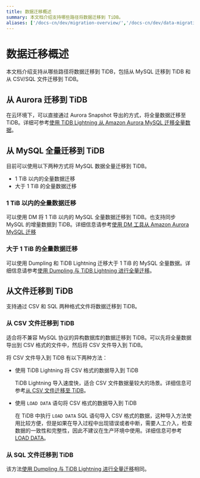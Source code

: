 ```yaml
---
title: 数据迁移概述
summary: 本文档介绍支持哪些路径将数据迁移到 TiDB。
aliases: ['/docs-cn/dev/migration-overview/','/docs-cn/dev/data-migration-route','/zh/tidb/dev/data-migration-route']
---
```


# 数据迁移概述

本文档介绍支持从哪些路径将数据迁移到 TiDB，包括从 MySQL 迁移到 TiDB 和从 CSV/SQL 文件迁移到 TiDB。

## 从 Aurora 迁移到 TiDB

在云环境下，可以直接通过 Aurora Snapshot 导出的方式，将全量数据迁移至 TiDB。详细可参考[使用 TiDB Lightning 从 Amazon Aurora MySQL 迁移全量数据](/migrate-from-aurora-using-lightning.md)。

## 从 MySQL 全量迁移到 TiDB

目前可以使用以下两种方式将 MySQL 数据全量迁移到 TiDB。

- 1 TiB 以内的全量数据迁移
- 大于 1 TiB 的全量数据迁移

### 1 TiB 以内的全量数据迁移

可以使用 DM 将 1 TiB 以内的 MySQL 全量数据迁移到 TiDB。也支持同步 MySQL 的增量数据到 TiDB。详细信息请参考[使用 DM 工具从 Amazon Aurora MySQL 迁移](https://docs.pingcap.com/zh/tidb-data-migration/stable/migrate-from-mysql-aurora)

### 大于 1 TiB 的全量数据迁移

可以使用 Dumpling 和 TiDB Lightning 迁移大于 1 TiB 的 MySQL 全量数据。详细信息请参考[使用 Dumpling 与 TiDB Lightning 进行全量迁移](/migrate-from-mysql-dumpling-files.md)。

<!-- 
## MySQL 分库分表合并迁移到 TiDB

目前可以使用以下两种方式将 MySQL 数据全量迁移到 TiDB。

- [使用 DM 将 MySQL 分库分表（1 TiB以内）合并迁移到 TiDB](/migrate-shard-tables-within-1tb.md)
- [使用 Dumpling 和 TiDB Lightning 将分库分表合并导入到 TiDB（大于 1 TiB）](/migrate-from-mysql-shard-merge-using-lightning.md)

### 1 TiB 以内的 MySQL 的分库分表合并迁移 

对于 MySQL 全量数据小于 1 TiB、分表合并迁移的场景，可以直接使用 DM 将各 MySQL 分库分表数据合并导入到 TiDB，详细信息可参考[将 MySQL 分库分表(1 TiB以内)合并迁移到 TiDB](/migrate-shard-tables-within-1tb.md)。

### 大于 1 TiB 的分库分表合并迁移 

对于 MySQL 全量数据大于 1 TiB、分表合并迁移的场景，可以先用 Dumpling 从多个 MySQL 数据库中导出数据，再使用 TiDB Lightning 将各分库分表数据合并导入到 TiDB。详细信息请参考[分库分表合并导入到 TiDB （大于 1 TiB）](/migrate-from-mysql-shard-merge-using-lightning.md)。
-->

## 从文件迁移到 TiDB

支持通过 CSV 和 SQL 两种格式文件将数据迁移到 TiDB。

### 从 CSV 文件迁移到 TiDB

适合将不兼容 MySQL 协议的异构数据库的数据迁移到 TiDB。可以先将全量数据导出到 CSV 格式的文件中，然后将 CSV 文件导入到 TiDB。

将 CSV 文件导入到 TiDB 有以下两种方法：

- 使用 TiDB Lightning 将 CSV 格式的数据导入到 TiDB
  
    TiDB Lightning 导入速度快，适合 CSV 文件数据量较大的场景。详细信息可参考[从 CSV 文件迁移至 TiDB](/tidb-lightning/migrate-from-csv-using-tidb-lightning.md)。

- 使用 `LOAD DATA` 语句将 CSV 格式的数据导入到 TiDB

    在 TiDB 中执行 `LOAD DATA` SQL 语句导入 CSV 格式的数据，这种导入方法使用比较方便，但是如果在导入过程中出现错误或者中断，需要人工介入，检查数据的一致性和完整性，因此不建议在生产环境中使用。详细信息可参考 [LOAD DATA](/sql-statements/sql-statement-load-data.md)。

### 从 SQL 文件迁移到 TiDB

该方法[使用 Dumpling 与 TiDB Lightning 进行全量迁移](/migrate-from-mysql-dumpling-files.md)相同。
